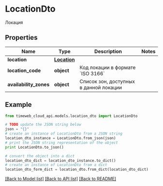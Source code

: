 # LocationDto

Локация

## Properties
Name | Type | Description | Notes
------------ | ------------- | ------------- | -------------
**location** | [**Location**](Location.md) |  | 
**location_code** | **object** | Код локации в формате &#x60;ISO 3166&#x60; | 
**availability_zones** | **object** | Список зон, доступных в данной локации | 

## Example

```python
from timeweb_cloud_api.models.location_dto import LocationDto

# TODO update the JSON string below
json = "{}"
# create an instance of LocationDto from a JSON string
location_dto_instance = LocationDto.from_json(json)
# print the JSON string representation of the object
print LocationDto.to_json()

# convert the object into a dict
location_dto_dict = location_dto_instance.to_dict()
# create an instance of LocationDto from a dict
location_dto_form_dict = location_dto.from_dict(location_dto_dict)
```
[[Back to Model list]](../README.md#documentation-for-models) [[Back to API list]](../README.md#documentation-for-api-endpoints) [[Back to README]](../README.md)


